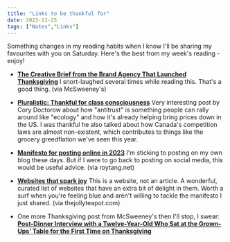 ```yaml
---
title: "Links to be thankful for"
date: 2023-11-25
tags: ["Notes","Links"]
---
```


Something changes in my reading habits when I know I'll be sharing my favourites with you on Saturday.  Here's the best from my week's reading - enjoy!

- **[The Creative Brief from the Brand Agency That Launched Thanksgiving](https://www.mcsweeneys.net/articles/the-creative-brief-from-the-brand-agency-that-launched-thanksgiving)** I snort-laughed several times while reading this.  That's a good thing. (via McSweeney's)

- **[Pluralistic: Thankful for class consciousness](https://pluralistic.net/2023/11/24/coalescence/)**  Very interesting post by Cory Doctorow about how "antitrust" is something people can rally around like "ecology" and how it's already helping bring prices down in the US.  I was thankful he also talked about how Canada's competition laws are almost non-existent, which contributes to things like the grocery greedflation we've seen this year.

- **[Manifesto for posting online in 2023](https://meandorla.substack.com/p/manifesto-for-posting-online-in-2023)** I'm sticking to posting on my own blog these days.  But if I were to go back to posting on social media, this would be useful advice.  (via roytang.net)

- **[Websites that spark joy](https://whimsical.club/)** This is a website, not an article.  A wonderful, curated list of websites that have an extra bit of delight in them.  Worth a surf when you're feeling blue and aren't willing to tackle the manifesto I just shared.  (via thejollyteapot.com)

- One more Thanksgiving post from McSweeney's then I'll stop, I swear:  **[Post-Dinner Interview with a Twelve-Year-Old Who Sat at the Grown-Ups’ Table for the First Time on Thanksgiving](https://www.mcsweeneys.net/articles/post-dinner-interview-with-a-twelve-year-old-who-sat-at-the-grown-ups-table-for-the-first-time-on-thanksgiving)**